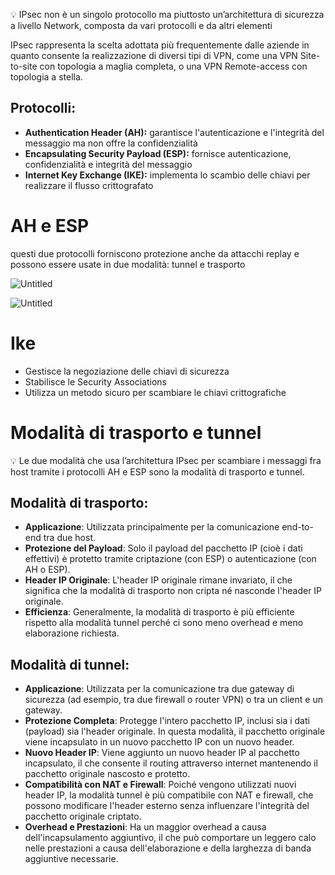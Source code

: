  💡 IPsec non è un singolo protocollo ma piuttosto un’architettura di sicurezza a livello Network, composta da vari protocolli e da altri elementi


IPsec rappresenta la scelta adottata più frequentemente dalle aziende in quanto consente la realizzazione di diversi tipi di VPN, come una VPN Site-to-site con topologia a maglia completa, o una VPN Remote-access con topologia a stella.

## Protocolli:

- **Authentication Header (AH):** garantisce l'autenticazione e l'integrità del messaggio ma non offre la confidenzialità
- **Encapsulating Security Payload (ESP):** fornisce autenticazione, confidenzialità e integrità del messaggio
- **Internet Key Exchange (IKE):** implementa lo scambio delle chiavi per realizzare il flusso crittografato

# AH e ESP

questi due protocolli forniscono protezione anche da attacchi replay e possono essere usate in due modalità: tunnel e trasporto

![Untitled](https://prod-files-secure.s3.us-west-2.amazonaws.com/9d17744a-5448-4680-a196-fbe1ea7a9950/60465679-65ff-42dd-bbda-2d754b7e8972/Untitled.png)

![Untitled](https://prod-files-secure.s3.us-west-2.amazonaws.com/9d17744a-5448-4680-a196-fbe1ea7a9950/26664867-ff92-4c62-aa28-8c7bca73795a/Untitled.png)

# Ike

- Gestisce la negoziazione delle chiavi di sicurezza
- Stabilisce le Security Associations
- Utilizza un metodo sicuro per scambiare le chiavi crittografiche

# Modalità di trasporto e tunnel

<aside> 💡 Le due modalità che usa l’architettura IPsec per scambiare i messaggi fra host tramite i protocolli AH e ESP sono la modalità di trasporto e tunnel.

</aside>

## Modalità di trasporto:

- **Applicazione**: Utilizzata principalmente per la comunicazione end-to-end tra due host.
- **Protezione del Payload**: Solo il payload del pacchetto IP (cioè i dati effettivi) è protetto tramite criptazione (con ESP) o autenticazione (con AH o ESP).
- **Header IP Originale**: L'header IP originale rimane invariato, il che significa che la modalità di trasporto non cripta né nasconde l'header IP originale.
- **Efficienza**: Generalmente, la modalità di trasporto è più efficiente rispetto alla modalità tunnel perché ci sono meno overhead e meno elaborazione richiesta.

## Modalità di tunnel:

- **Applicazione**: Utilizzata per la comunicazione tra due gateway di sicurezza (ad esempio, tra due firewall o router VPN) o tra un client e un gateway.
- **Protezione Completa**: Protegge l'intero pacchetto IP, inclusi sia i dati (payload) sia l'header originale. In questa modalità, il pacchetto originale viene incapsulato in un nuovo pacchetto IP con un nuovo header.
- **Nuovo Header IP**: Viene aggiunto un nuovo header IP al pacchetto incapsulato, il che consente il routing attraverso internet mantenendo il pacchetto originale nascosto e protetto.
- **Compatibilità con NAT e Firewall**: Poiché vengono utilizzati nuovi header IP, la modalità tunnel è più compatibile con NAT e firewall, che possono modificare l'header esterno senza influenzare l'integrità del pacchetto originale criptato.
- **Overhead e Prestazioni**: Ha un maggior overhead a causa dell'incapsulamento aggiuntivo, il che può comportare un leggero calo nelle prestazioni a causa dell'elaborazione e della larghezza di banda aggiuntive necessarie.